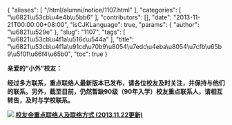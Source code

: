 {
    "aliases": [
        "/html/alumni/notice/1107.html"
    ],
    "categories": [
        "\u6821\u53cb\u4e4b\u5bb6"
    ],
    "contributors": [],
    "date": "2013-11-21T00:00:00+08:00",
    "isCJKLanguage": true,
    "params": {
        "author": "\u6821\u529e"
    },
    "slug": "1107",
    "tags": [
        "\u6821\u53cb\u4f1a\u516c\u544a"
    ],
    "title": "\u6821\u53cb\u4f1a\u91cd\u70b9\u8054\u7edc\u4eba\u8054\u7cfb\u65b9\u5f0f\u66f4\u65b0",
    "toc": true
}

**亲爱的“小外”校友：**




**经过多方联系，重点联络人最新版本已发布，请各位校友及时关注，并保持与他们的联系。另外，截至目前，仍然暂缺90级（90年入学）校友重点联系人，请相互转告，及时与学校联系。**









**![](https://cdn.tfls.online/mirror/full/e8276ef16346f66955b7f6cd01a2c6fca60c908d.gif) [校友会重点联络人及联络方式 (2013.11.22更新)](http://tfls.tj.edu.cn/images/soft/131122/1-131122154U6447.pdf)**


